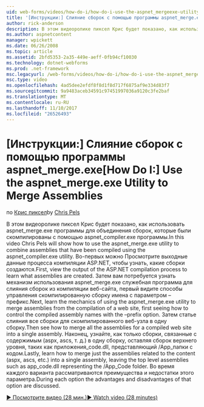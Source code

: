 ```yaml
---
uid: web-forms/videos/how-do-i/how-do-i-use-the-aspnet_mergeexe-utility-to-merge-assemblies
title: '[Инструкции:] Слияние сборок с помощью программы aspnet_merge.exe | Документы Microsoft'
author: rick-anderson
description: В этом видеоролике пиксел Крис будет показано, как использовать программу aspnet_merge.exe для объединения сборок, которые были скомпилированы с помощью aspnet_compiler.exe utilit...
ms.author: aspnetcontent
manager: wpickett
ms.date: 06/26/2008
ms.topic: article
ms.assetid: 2bfd5353-2a35-449e-aeff-0fb94cf10030
ms.technology: dotnet-webforms
ms.prod: .net-framework
msc.legacyurl: /web-forms/videos/how-do-i/how-do-i-use-the-aspnet_mergeexe-utility-to-merge-assemblies
msc.type: video
ms.openlocfilehash: 4ad5dee2efdf8f8d1f8d717f6875af9e334d83f7
ms.sourcegitcommit: 9a9483aceb34591c97451997036a9120c3fe2baf
ms.translationtype: MT
ms.contentlocale: ru-RU
ms.lasthandoff: 11/10/2017
ms.locfileid: "26526493"
---
```

<a name="how-do-i-use-the-aspnetmergeexe-utility-to-merge-assemblies"></a><span data-ttu-id="7bf68-103">[Инструкции:] Слияние сборок с помощью программы aspnet_merge.exe</span><span class="sxs-lookup"><span data-stu-id="7bf68-103">[How Do I:] Use the aspnet_merge.exe Utility to Merge Assemblies</span></span>
====================
<span data-ttu-id="7bf68-104">по [Крис пиксел](https://twitter.com/chrispels)</span><span class="sxs-lookup"><span data-stu-id="7bf68-104">by [Chris Pels](https://twitter.com/chrispels)</span></span>

<span data-ttu-id="7bf68-105">В этом видеоролике пиксел Крис будет показано, как использовать aspnet\_merge.exe программы для объединения сборок, которые были скомпилированы с помощью aspnet\_compiler.exe программы.</span><span class="sxs-lookup"><span data-stu-id="7bf68-105">In this video Chris Pels will show how to use the aspnet\_merge.exe utility to combine assemblies that have been compiled using the aspnet\_compiler.exe utility.</span></span> <span data-ttu-id="7bf68-106">Во-первых можно Просмотрите выходные данные процесса компиляции ASP.NET, чтобы узнать, какие сборки создаются.</span><span class="sxs-lookup"><span data-stu-id="7bf68-106">First, view the output of the ASP.NET compilation process to learn what assemblies are created.</span></span> <span data-ttu-id="7bf68-107">Затем вам потребуется узнать механизм использования aspnet\_merge.exe служебная программа для слияния сборок из компиляции веб-сайта, первый видите способы управления скомпилированную сборку имена с параметром – префикс.</span><span class="sxs-lookup"><span data-stu-id="7bf68-107">Next, learn the mechanics of using the aspnet\_merge.exe utility to merge assemblies from the compilation of a web site, first seeing how to control the compiled assembly names with the –prefix option.</span></span> <span data-ttu-id="7bf68-108">Затем статье слияния все сборки для скомпилированного веб-узла в одну сборку.</span><span class="sxs-lookup"><span data-stu-id="7bf68-108">Then see how to merge all the assemblies for a compiled web site into a single assembly.</span></span> <span data-ttu-id="7bf68-109">Наконец, узнайте, как только сборки, связанные с содержимым (aspx, ascs, т. д.) в одну сборку, оставляя сборок верхнего уровня, таких как приложения\_code.dll, представляющий /App\_папки с кодом.</span><span class="sxs-lookup"><span data-stu-id="7bf68-109">Lastly, learn how to merge just the assemblies related to the content (aspx, ascs, etc.) into a single assembly, leaving the top level assemblies such as app\_code.dll representing the /App\_Code folder.</span></span> <span data-ttu-id="7bf68-110">Во время каждого варианта рассматриваются преимущества и недостатки этого параметра.</span><span class="sxs-lookup"><span data-stu-id="7bf68-110">During each option the advantages and disadvantages of that option are discussed.</span></span>

[<span data-ttu-id="7bf68-111">&#9654; Посмотрите видео (28 мин.)</span><span class="sxs-lookup"><span data-stu-id="7bf68-111">&#9654; Watch video (28 minutes)</span></span>](https://channel9.msdn.com/Blogs/ASP-NET-Site-Videos/how-do-i-use-the-aspnet_mergeexe-utility-to-merge-assemblies)
